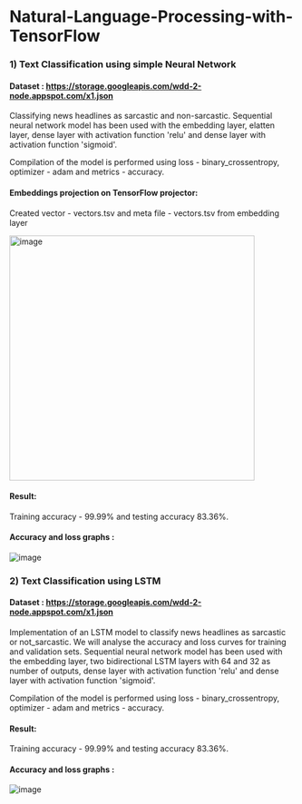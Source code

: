 # Natural-Language-Processing-with-TensorFlow

### 1) Text Classification using simple Neural Network
   #### Dataset : https://storage.googleapis.com/wdd-2-node.appspot.com/x1.json
   Classifying news headlines as sarcastic and non-sarcastic. Sequential neural network model has been used with the embedding layer, elatten layer, dense layer with activation function 'relu' and dense layer with activation function 'sigmoid'.
   
   Compilation of the model is performed using loss - binary_crossentropy, optimizer - adam and metrics - accuracy.
   
   #### Embeddings projection on TensorFlow projector:
   Created vector - vectors.tsv and meta file - vectors.tsv from embedding layer
   
   <img width="432" alt="image" src="https://user-images.githubusercontent.com/76790650/148669352-b04819a3-d6b7-4531-be93-03a32590e37f.png">

   #### Result:
   Training accuracy - 99.99% and testing accuracy 83.36%.
   
   #### Accuracy and loss graphs :
   ![image](https://user-images.githubusercontent.com/76790650/148669458-d1e23952-e247-444b-82a5-ab67dedc12c1.png)
   
### 2) Text Classification using LSTM
   #### Dataset : https://storage.googleapis.com/wdd-2-node.appspot.com/x1.json
   Implementation of an LSTM model to classify news headlines as sarcastic or not_sarcastic. We will analyse the accuracy and loss curves for training and validation sets.        Sequential neural network model has been used with the embedding layer, two bidirectional LSTM layers with 64 and 32 as number of outputs, dense layer with activation          function 'relu' and dense layer with activation function 'sigmoid'.
   
   Compilation of the model is performed using loss - binary_crossentropy, optimizer - adam and metrics - accuracy.

   #### Result:
   Training accuracy - 99.99% and testing accuracy 83.36%.
   
   #### Accuracy and loss graphs :
   ![image](https://user-images.githubusercontent.com/76790650/148669458-d1e23952-e247-444b-82a5-ab67dedc12c1.png)
